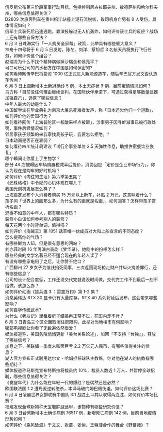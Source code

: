 俄罗斯公布第三阶段军事行动目标，包括控制尼古拉耶夫州、敖德萨州和哈尔科夫州，哪些信息值得关注？  
D2809 次旅客列车在贵州榕江站撞上泥石流脱线，致司机身亡另有 8 人受伤，具体情况如何？  
俄军士兵装死后迅速逃跑，靠演技躲过无人机轰炸，如何评价该士兵的反应？战场上还有哪些自保方法？  
6 月 3 日珠海实行「一人购房全家帮」政策，此举具有哪些重大意义？  
神舟十四号将于 6 月 5 日发射，陈冬、刘洋、蔡旭哲 3 名航天员将执行飞行任务，如何评价这个组合？  
赵瑞龙为什么不找个精神病做掉沙瑞金和侯亮平？  
可口可乐公司的汽水秘方在中国是如何保密的?  
如何看待网传辛巴将投资 1000 亿正式进入新能源造车，随后辛巴官方发文否认造车传闻？  
6 月 3 日上海新增本土新冠确诊 5 例、本土无症状 9 例，目前疫情情况如何？  
乌方称「目前没任何理由继续谈判，在国际伙伴承诺下，可通过获得足够数量武器加强自己」，透露了哪些信息？  
中年人最大的劫是什么？  
中国留学生在毕业典礼为南京大屠杀死难者发声，称「日本还欠他们一个道歉」，如何评价他的爱国行为？  
如何看待网传「上海普陀区一核酸采样点被砸」，涉事男子因寻衅滋事已被行政处罚，事件后续情况如何？  
邻居家孩子频繁的来我家找我孩子玩，我要怎么拒绝。?  
日本动画是否正在衰弱？  
如何看待四川统计局建议「试行企事业单位 2.5 天弹性作息，助推住宿餐饮业恢复」？  
哪个瞬间让你爱上了生物学？  
部分 4S 店被曝因车辆购置税减半后提价，消协回应「定价是企业市场行为」，你认为现在是购车的好时机吗？  
如何评价《向往的生活》第六季第五期？  
《还珠格格》中令妃的心机体现在哪儿？  
我国光刻机发展怎么样了？  
上海嘉定发布个人消费者购买 15 万元以上新车，补贴 2 万元，这意味着什么？  
孩子问「世界上的画那么多，为什么有的画就是名画」，如何回答？怎样带孩子赏析名画？  
混得不如意的中年人，都有哪些特质？  
装修小白该如何参考别人的装修？  
每天花两个小时背单词，值得吗？  
如何评价《海贼王》第 1051 话草帽一伙成员对大和上船宣言的不同态度？  
怎么提高你的气场？  
有哪些鲜为人知，但是很有意思的网站？  
刘亦菲时隔 16 年再演古装剧《梦华录》，她剧中的扮相怎么样？  
哪些经典的文学名著已经不适合现在的年轻人读了？  
有没有哪些家电用了之后，让你赞不绝口？  
广西柳州 27 岁女子为借钱掐死同事，三次返回现场掠走财产并纵火掩盖罪行，还有哪些信息？  
公司的设计配合度低，工作还没交代完就说没时间做，交代完工作不到最后一刻不给做，该怎么办？  
如何评价动画《雄兵连 3 ：雷霆万钧》第 1-2 集？  
消息英伟达 RTX 30 显卡仍有大量库存，RTX 40 系列将延后发布，这会带来哪些影响？  
如何自学传统武术?  
为什么《老友记》里租着房子结婚再正常不过，在国内却不行？  
6 月 3 日青岛三个区全面取消住房限购，此举对当地楼市有何影响？  
哪部电视剧让你看了无数遍依然很爱？  
媒体报道称，美国务院悄悄更新「美台关系论述」，加回「不支持『台独』」，释放了哪些信号？  
加息之下，美联储一季度末账面巨亏 2.2 万亿元人民币，有哪些值得关注的信息？  
湖人官方宣布正式聘用达尔文 - 哈姆担任球队主教练，你对他在湖人的执教有哪些期待？  
媒体报道称马斯克宣布特斯拉将裁员约 10%，裁员人数近 1 万人，并暂停全球招聘，哪些信息值得关注？  
《觉醒年代》为什么能在年轻一代的爆红？是偶然还是必然？  
欧国联法国 1:2 遭丹麦逆转绝杀，本泽马破门姆巴佩伤退，如何评价这场比赛？  
6 月 4 日凌晨世界女排联赛中国队 3:1 战胜土耳其队取得两连胜，如何评价本场比赛？  
福建发现全球新物种天宝岩肿腿迷甲，该物种有哪些研究价值？  
6 月 3 日台湾新增本土确诊病例 76517 例，新增死亡病例 142 例，目前当地疫情形势如何？  
如何评价《乘风破浪》于文文、张蔷、张俪、王紫璇合作的舞台《野蔷薇》？  
